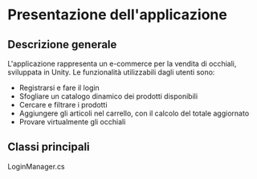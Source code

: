 # Presentazione dell'applicazione #
## Descrizione generale ##
L'applicazione rappresenta un e-commerce per la vendita di occhiali, sviluppata in Unity. Le funzionalità utilizzabili dagli utenti sono:
- Registrarsi e fare il login
- Sfogliare un catalogo dinamico dei prodotti disponibili
- Cercare e filtrare i prodotti
- Aggiungere gli articoli nel carrello, con il calcolo del totale aggiornato
- Provare virtualmente gli occhiali

## Classi principali ##
LoginManager.cs